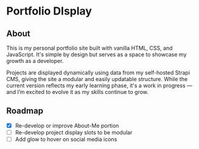 # Portfolio DIsplay

## About

This is my personal portfolio site built with vanilla HTML, CSS, and JavaScript. It's simple by design but serves as a space to showcase my growth as a developer.

Projects are displayed dynamically using data from my self-hosted Strapi CMS, giving the site a modular and easily updatable structure. While the current version reflects my early learning phase, it's a work in progress — and I’m excited to evolve it as my skills continue to grow.

## Roadmap
- [x] Re-develop or improve About-Me portion
- [ ] Re-develop project display slots to be modular
- [ ] Add glow to hover on social media icons
